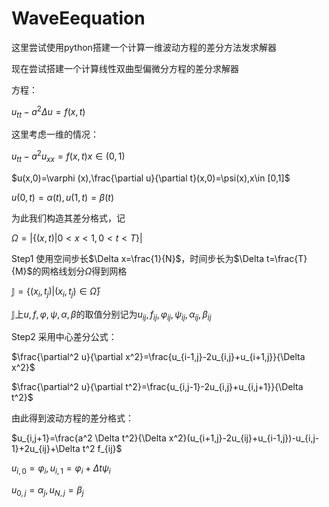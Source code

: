 # WaveEequation
这里尝试使用python搭建一个计算一维波动方程的差分方法发求解器

现在尝试搭建一个计算线性双曲型偏微分方程的差分求解器

方程：

$u_{tt}-a^{2}\Delta u=f(x,t)$

这里考虑一维的情况：

$u_{tt}-a^2 u_{xx}=f(x,t) x\in (0,1)$

$u(x,0)=\varphi (x),\frac{\partial u}{\partial t}(x,0)=\psi(x),x\in [0,1]$

$u(0,t)=\alpha (t),u(1,t)=\beta(t)$

为此我们构造其差分格式，记

$\Omega=|\{(x,t)|0<x<1,0<t<T\}|$

Step1 使用空间步长$\Delta x=\frac{1}{N}$，时间步长为$\Delta t=\frac{T}{M}$的网格线划分$\Omega$得到网格

$\mathbb{J}=\{(x_i,t_j)|(x_i,t_j)\in\bar{\Omega}\}$

$\mathbb{J}$上$u,f,\varphi,\psi,\alpha,\beta$的取值分别记为$u_{ij},f_{ij},\varphi_{ij},\psi_{ij},\alpha_{ij},\beta_{ij}$

Step2 采用中心差分公式：

$\frac{\partial^2 u}{\partial x^2}=\frac{u_{i-1,j}-2u_{i,j}+u_{i+1,j}}{\Delta x^2}$

$\frac{\partial^2 u}{\partial t^2}=\frac{u_{i,j-1}-2u_{i,j}+u_{i,j+1}}{\Delta t^2}$

由此得到波动方程的差分格式：

$u_{i,j+1}=\frac{a^2 \Delta t^2}{\Delta x^2}(u_{i+1,j}-2u_{ij}+u_{i-1,j})-u_{i,j-1}+2u_{ij}+\Delta t^2 f_{ij}$

$u_{i,0}=\varphi_{i},u_{i,1}=\varphi_{i}+\Delta t\psi_{i}$

$u_{0,j}=\alpha_{j},u_{N,j}=\beta_{j}$
